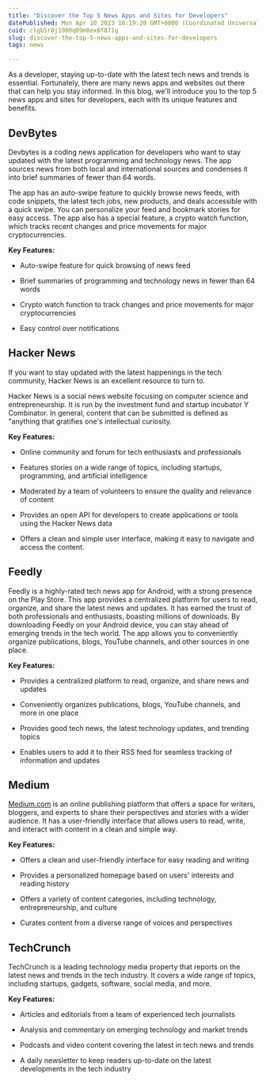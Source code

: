 ```yaml
---
title: "Discover the Top 5 News Apps and Sites for Developers"
datePublished: Mon Apr 10 2023 18:19:20 GMT+0000 (Coordinated Universal Time)
cuid: clgb5r8j1000q09m8ex8f871g
slug: discover-the-top-5-news-apps-and-sites-for-developers
tags: news

---
```


As a developer, staying up-to-date with the latest tech news and trends is essential. Fortunately, there are many news apps and websites out there that can help you stay informed. In this blog, we'll introduce you to the top 5 news apps and sites for developers, each with its unique features and benefits.

## DevBytes

Devbytes is a coding news application for developers who want to stay updated with the latest programming and technology news. The app sources news from both local and international sources and condenses it into brief summaries of fewer than 64 words.

The app has an auto-swipe feature to quickly browse news feeds, with code snippets, the latest tech jobs, new products, and deals accessible with a quick swipe. You can personalize your feed and bookmark stories for easy access. The app also has a special feature, a crypto watch function, which tracks recent changes and price movements for major cryptocurrencies.

**Key Features:**

* Auto-swipe feature for quick browsing of news feed
    
* Brief summaries of programming and technology news in fewer than 64 words
    
* Crypto watch function to track changes and price movements for major cryptocurrencies
    
* Easy control over notifications
    

## Hacker News

If you want to stay updated with the latest happenings in the tech community, Hacker News is an excellent resource to turn to.

Hacker News is a social news website focusing on computer science and entrepreneurship. It is run by the investment fund and startup incubator Y Combinator. In general, content that can be submitted is defined as "anything that gratifies one's intellectual curiosity.

**Key Features:**

* Online community and forum for tech enthusiasts and professionals
    
* Features stories on a wide range of topics, including startups, programming, and artificial intelligence
    
* Moderated by a team of volunteers to ensure the quality and relevance of content
    
* Provides an open API for developers to create applications or tools using the Hacker News data
    
* Offers a clean and simple user interface, making it easy to navigate and access the content.
    

## Feedly

Feedly is a highly-rated tech news app for Android, with a strong presence on the Play Store. This app provides a centralized platform for users to read, organize, and share the latest news and updates. It has earned the trust of both professionals and enthusiasts, boasting millions of downloads. By downloading Feedly on your Android device, you can stay ahead of emerging trends in the tech world. The app allows you to conveniently organize publications, blogs, YouTube channels, and other sources in one place.

**Key Features:**

* Provides a centralized platform to read, organize, and share news and updates
    
* Conveniently organizes publications, blogs, YouTube channels, and more in one place
    
* Provides good tech news, the latest technology updates, and trending topics
    
* Enables users to add it to their RSS feed for seamless tracking of information and updates
    

## Medium

[Medium.com](http://Medium.com) is an online publishing platform that offers a space for writers, bloggers, and experts to share their perspectives and stories with a wider audience. It has a user-friendly interface that allows users to read, write, and interact with content in a clean and simple way.

**Key Features:**

* Offers a clean and user-friendly interface for easy reading and writing
    
* Provides a personalized homepage based on users' interests and reading history
    
* Offers a variety of content categories, including technology, entrepreneurship, and culture
    
* Curates content from a diverse range of voices and perspectives
    

## TechCrunch

TechCrunch is a leading technology media property that reports on the latest news and trends in the tech industry. It covers a wide range of topics, including startups, gadgets, software, social media, and more.

**Key Features:**

* Articles and editorials from a team of experienced tech journalists
    
* Analysis and commentary on emerging technology and market trends
    
* Podcasts and video content covering the latest in tech news and trends
    
* A daily newsletter to keep readers up-to-date on the latest developments in the tech industry
